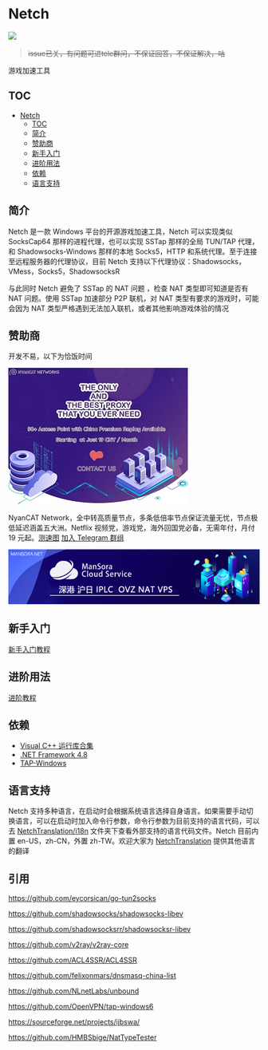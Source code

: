 # Netch
[![](https://img.shields.io/badge/Telegram-频道-blue.svg)](https://t.me/Netch)
> ~~issue已关，有问题可进tele群问，不保证回答，不保证解决，咕~~

游戏加速工具

## TOC
- [Netch](#netch)
	- [TOC](#toc)
	- [简介](#%e7%ae%80%e4%bb%8b)
	- [赞助商](#%e8%b5%9e%e5%8a%a9%e5%95%86)
    - [新手入门](Basic-usage.md)
    - [进阶用法](https://github.com/NormanBB/NetchMode/blob/master/docs/README.zh-CN.md)
	- [依赖](#%e4%be%9d%e8%b5%96)
    - [语言支持](#语言支持)
    
## 简介

Netch 是一款 Windows 平台的开源游戏加速工具，Netch 可以实现类似 SocksCap64 那样的进程代理，也可以实现 SSTap 那样的全局 TUN/TAP 代理，和 Shadowsocks-Windows 那样的本地 Socks5，HTTP 和系统代理。至于连接至远程服务器的代理协议，目前 Netch 支持以下代理协议：Shadowsocks，VMess，Socks5，ShadowsocksR

与此同时 Netch 避免了 SSTap 的 NAT 问题 ，检查 NAT 类型即可知道是否有 NAT 问题。使用 SSTap 加速部分 P2P 联机，对 NAT 类型有要求的游戏时，可能会因为 NAT 类型严格遇到无法加入联机，或者其他影响游戏体验的情况

## 赞助商
开发不易，以下为恰饭时间

[![NyanCAT](sponsor/nyancat.jpg)](https://nyancat.info)

NyanCAT Network，全中转高质量节点，多条低倍率节点保证流量无忧，节点极低延迟涵盖五大洲。Netflix 视频党，游戏党，海外回国党必备，无需年付，月付 19 元起。[测速图](https://t.me/BGP2020/935)
[加入 Telegram 群组](https://t.me/NyanCaaaat) 

[![ManSora](sponsor/mansora.jpg)](https://www.mansora.net/cart.php)

## 新手入门

[新手入门教程](Basic-usage.md)

## 进阶用法
[进阶教程](https://github.com/NormanBB/NetchMode/blob/master/docs/README.zh-CN.md)
## 依赖
- [Visual C++ 运行库合集](https://www.google.com/search?q=Visual+C%2B%2B+%E8%BF%90%E8%A1%8C%E5%BA%93%E5%90%88%E9%9B%86)
- [.NET Framework 4.8](https://dotnet.microsoft.com/download/dotnet-framework/thank-you/net48-offline-installer)
- [TAP-Windows](https://build.openvpn.net/downloads/releases/tap-windows-9.21.2.exe)

## 语言支持

Netch 支持多种语言，在启动时会根据系统语言选择自身语言。如果需要手动切换语言，可以在启动时加入命令行参数，命令行参数为目前支持的语言代码，可以去 [NetchTranslation/i18n](https://github.com/NetchX/NetchTranslation/tree/master/i18n) 文件夹下查看外部支持的语言代码文件。Netch 目前内置 en-US，zh-CN，外置 zh-TW。欢迎大家为 [NetchTranslation](https://github.com/NetchX/NetchTranslation) 提供其他语言的翻译

## 引用
https://github.com/eycorsican/go-tun2socks

https://github.com/shadowsocks/shadowsocks-libev

https://github.com/shadowsocksrr/shadowsocksr-libev

https://github.com/v2ray/v2ray-core

https://github.com/ACL4SSR/ACL4SSR

https://github.com/felixonmars/dnsmasq-china-list

https://github.com/NLnetLabs/unbound

https://github.com/OpenVPN/tap-windows6

https://sourceforge.net/projects/ijbswa/

https://github.com/HMBSbige/NatTypeTester

